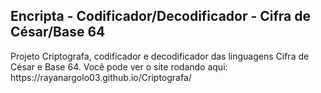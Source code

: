 ## Encripta - Codificador/Decodificador - Cifra de César/Base 64

<p> Projeto Criptografa, codificador e decodificador das linguagens Cifra de César e Base 64. Você pode ver o site rodando aqui: https://rayanargolo03.github.io/Criptografa/
